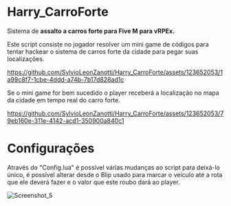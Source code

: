 # Harry_CarroForte
Sistema de **assalto a carros forte para Five M para vRPEx.**

Este script consiste no jogador resolver um mini game de códigos para tentar hackear o sistema de carros forte da cidade para pegar suas localizações.

https://github.com/SylvioLeonZanotti/Harry_CarroForte/assets/123652053/1a99c8f7-1cbe-4ddd-a74b-7b17d828ad1c

Se o mini game for bem sucedido o player receberá a localização no mapa da cidade em tempo real do carro forte.

https://github.com/SylvioLeonZanotti/Harry_CarroForte/assets/123652053/79eb160e-311e-4142-acd1-350900a840c1

# Configurações

Através do "Config.lua" é possível várias mudanças ao script para deixá-lo único, é possível alterar desde o Blip usado para marcar o veículo até a rota que ele deverá fazer e o valor que este roubo dará ao player.

![Screenshot_5](https://github.com/SylvioLeonZanotti/Harry_CarroForte/assets/123652053/6f041171-da71-462f-bd09-a42c92e6ed73)
